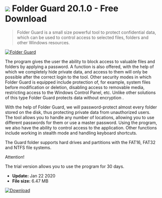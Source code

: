 # ![](https://cdn.softexe.net/static/icon/6/folder-guard-8650.png) Folder Guard 20.1.0  - Free Download

> Folder Guard is a small size powerful tool to protect confidential data, which can be used to control access to selected files, folders and other Windows resources.

[![Folder Guard](https://gallery.dpcdn.pl/imgc/Tools/20561/g_-_420x350_1.5_-_x20130813152530_0.png)](https://softexe.net/win/security-privacy/other/folder-guard:hfeR.html)

The program gives the user the ability to block access to valuable files and folders by applying a password. A function is also offered, with the help of which we completely hide private data, and access to them will only be possible after the correct login to the tool. Other security modes in which Folder Guard is equipped include protection of, for example, system files before modification or deletion, disabling access to removable media, restricting access to the Windows Control Panel, etc. Unlike other solutions of this type Folder Guard protects data without encryption .
 
 With the help of Folder Guard, we will password-protect almost every folder stored on the disk, thus protecting private data from unauthorized users. The tool allows you to handle any number of locations, allowing you to use different passwords for them or use a master password. Using the program, we also have the ability to control access to the application. Other functions include working in stealth mode and handling keyboard shortcuts.
 
 The Guard folder supports hard drives and partitions with the FAT16, FAT32 and NTFS file systems.
 
 
 Attention!
 
 The trial version allows you to use the program for 30 days.


- **Update:** Jan 22 2020
- **File size:** 6.47 MB

[![Download](https://cdn.softexe.net/static/img/download.png)](https://softexe.net/win/security-privacy/other/folder-guard:hfeR.html)


